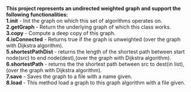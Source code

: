 **This project represents an undirected weighted graph and support the following functionalities:**  
**1.init** - Init the graph on which this set of algorithms operates on.  
**2.getGraph** - Return the underlying graph of which this class works.  
**3.copy** - Compute a deep copy of this graph.  
**4.isConnected** - Returns true if the graph is unweighted (over the graph with Dijkstra algorithm).  
**5.shortestPathDist** - returns the length of the shortest path between start node(src) to end node(dest),(over the graph with Dijkstra algorithm).  
**6.shortestPath** - returns the the shortest path between src to dest(in list), (over the graph with Dijkstra algorithm).  
**7.save** - Saves the graph to a file with a name given.  
**8.load** - This method load a graph to this graph algorithm with a file given. 
